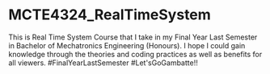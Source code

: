 # MCTE4324_RealTimeSystem
This is Real Time System Course that I take in my Final Year Last Semester in Bachelor of Mechatronics Engineering (Honours). I hope I could gain knowledge through the theories and coding practices as well as benefits for all viewers. #FinalYearLastSemester #Let'sGoGambatte!!
